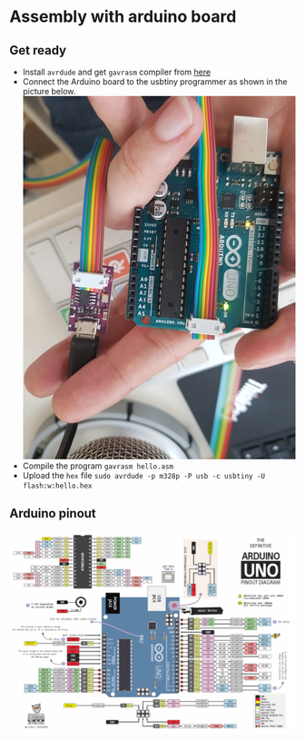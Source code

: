 # Assembly with arduino board

## Get ready

- Install `avrdude` and get `gavrasm` compiler from [here](http://www.avr-asm-tutorial.net/gavrasm/index_en.html)
- Connect the Arduino board to the usbtiny programmer as shown in the picture below.
![isp](isp2.jpg)
- Compile the program `gavrasm hello.asm`
- Upload the `hex` file `sudo avrdude -p m328p -P usb -c usbtiny -U flash:w:hello.hex`

## Arduino pinout

![pinout](uno.jpg)
